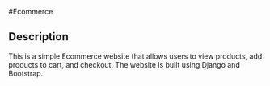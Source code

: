 #Ecommerce
## Description
This is a simple Ecommerce website that allows users to view products, add products to cart, and checkout. The website is built using Django and Bootstrap.
